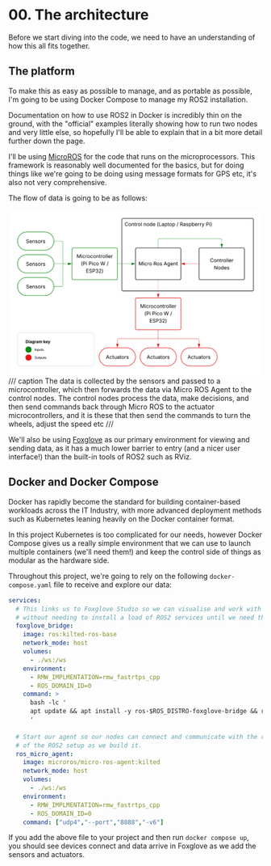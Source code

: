 # 00. The architecture

Before we start diving into the code, we need to have an understanding of how this all fits together.

## The platform

To make this as easy as possible to manage, and as portable as possible, I'm going to be using Docker Compose to manage my ROS2 installation.

Documentation on how to use ROS2 in Docker is incredibly thin on the ground, with the "official" examples literally showing how to run two nodes and very little else, so hopefully I'll be able to explain that in a bit more detail further down the page.

I'll be using [MicroROS](https://micro.ros.org/) for the code that runs on the microprocessors. This framework is reasonably well documented for the basics, but for doing things like we're going to be doing using message formats for GPS etc, it's also not very comprehensive.

The flow of data is going to be as follows:

![Basic Architecture](BotOnABudgetArchBasic.png)
/// caption
The data is collected by the sensors and passed to a microcontroller, which then forwards the data via Micro ROS Agent to the control nodes. The control nodes process the data, make decisions, and then send commands back through Micro ROS to the actuator microcontrollers, and it is these that then send the commands to turn the wheels, adjust the speed etc
///

We'll also be using [Foxglove](https://app.foxglove.dev/) as our primary environment for viewing and sending data, as it has a much lower barrier to entry (and a nicer user interface!) than the built-in tools of ROS2 such as RViz.

## Docker and Docker Compose

Docker has rapidly become the standard for building container-based workloads across the IT Industry, with more advanced deployment methods such as Kubernetes leaning heavily on the Docker container format.

In this project Kubernetes is too complicated for our needs, however Docker Compose gives us a really simple environment that we can use to launch multiple containers (we'll need them!) and keep the control side of things as modular as the hardware side.

Throughout this project, we're going to rely on the following `docker-compose.yaml` file to receive and explore our data:

```yaml
services:
  # This links us to Foxglove Studio so we can visualise and work with the data
  # without needing to install a load of ROS2 services until we need them
  foxglove_bridge:
    image: ros:kilted-ros-base
    network_mode: host
    volumes:
      - ./ws:/ws
    environment:
      - RMW_IMPLMENTATION=rmw_fastrtps_cpp
      - ROS_DOMAIN_ID=0
    command: >
      bash -lc '
      apt update && apt install -y ros-$ROS_DISTRO-foxglove-bridge && ros2 launch foxglove_bridge foxglove_bridge_launch.xml port:=8765 address:="0.0.0.0"
      '

  # Start our agent so our nodes can connect and communicate with the rest
  # of the ROS2 setup as we build it.
  ros_micro_agent:
    image: microros/micro-ros-agent:kilted
    network_mode: host
    volumes:
      - ./ws:/ws
    environment:
      - RMW_IMPLMENTATION=rmw_fastrtps_cpp
      - ROS_DOMAIN_ID=0
    command: ["udp4","--port","8888","-v6"]
```

If you add the above file to your project and then run `docker compose up`, you should see devices connect and data arrive in Foxglove as we add the sensors and actuators.
